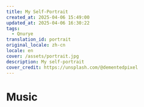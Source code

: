 ```yaml
---
title: My Self-Portrait
created_at: 2025-04-06 15:49:00
updated_at: 2025-04-06 16:30:22
tags:
  - Qnurye
translation_id: portrait
original_locale: zh-cn
locale: en
cover: /assets/portrait.jpg
description: My self-portrait
cover_credit: https://unsplash.com/@dementedpixel
---
```


# Music

